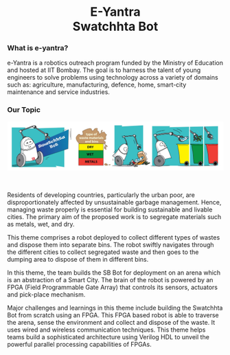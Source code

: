 
# <div align="center">E-Yantra <br> <b> Swatchhta Bot </b> </div>

### What is e-yantra?

e-Yantra is a robotics outreach program funded by the Ministry of Education and hosted at IIT Bombay. The goal is to harness the talent of young engineers to solve problems using technology across a variety of domains such as: agriculture, manufacturing, defence, home, smart-city maintenance and service industries.

### Our Topic

![Bot Picture](/Images/themePic.jpg) 

<br>

Residents of developing countries, particularly the urban poor, are disproportionately affected by unsustainable garbage management. Hence, managing waste properly is essential for building sustainable and livable cities. The primary aim of the proposed work is to segregate materials such as metals, wet, and dry.

This theme comprises a robot deployed to collect different types of wastes and dispose them into separate bins. The robot swiftly navigates through the different cities to collect segregated waste and then goes to the dumping area to dispose of them in different bins.

In this theme, the team builds the SB Bot for deployment on an arena which is an abstraction of a Smart City. The brain of the robot is powered by an FPGA (Field Programmable Gate Array) that controls its sensors, actuators and pick-place mechanism.

Major challenges and learnings in this theme include building the Swatchhta Bot from scratch using an FPGA. This FPGA based robot is able to traverse the arena, sense the environment and collect and dispose of the waste. It uses wired and wireless communication techniques. This theme helps teams build a sophisticated architecture using Verilog HDL to unveil the powerful parallel processing capabilities of FPGAs.